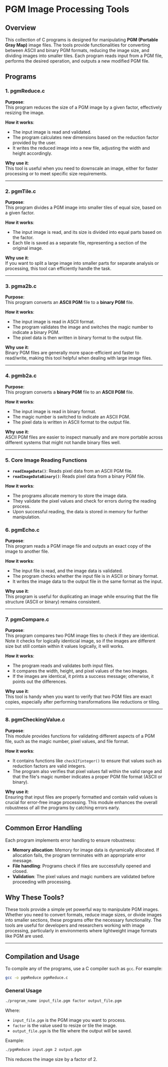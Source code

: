 # PGM Image Processing Tools

## Overview

This collection of C programs is designed for manipulating **PGM (Portable Gray Map)** image files. The tools provide functionalities for converting between ASCII and binary PGM formats, reducing the image size, and dividing images into smaller tiles. Each program reads input from a PGM file, performs the desired operation, and outputs a new modified PGM file.

## Programs

### 1. **pgmReduce.c**

**Purpose**:  
This program reduces the size of a PGM image by a given factor, effectively resizing the image.

**How it works**:
- The input image is read and validated.
- The program calculates new dimensions based on the reduction factor provided by the user.
- It writes the reduced image into a new file, adjusting the width and height accordingly.

**Why use it**:  
This tool is useful when you need to downscale an image, either for faster processing or to meet specific size requirements.

---

### 2. **pgmTile.c**

**Purpose**:  
This program divides a PGM image into smaller tiles of equal size, based on a given factor.

**How it works**:
- The input image is read, and its size is divided into equal parts based on the factor.
- Each tile is saved as a separate file, representing a section of the original image.

**Why use it**:  
If you want to split a large image into smaller parts for separate analysis or processing, this tool can efficiently handle the task.

---

### 3. **pgma2b.c**

**Purpose**:  
This program converts an **ASCII PGM** file to a **binary PGM** file.

**How it works**:
- The input image is read in ASCII format.
- The program validates the image and switches the magic number to indicate a binary PGM.
- The pixel data is then written in binary format to the output file.

**Why use it**:  
Binary PGM files are generally more space-efficient and faster to read/write, making this tool helpful when dealing with large image files.

---

### 4. **pgmb2a.c**

**Purpose**:  
This program converts a **binary PGM** file to an **ASCII PGM** file.

**How it works**:
- The input image is read in binary format.
- The magic number is switched to indicate an ASCII PGM.
- The pixel data is written in ASCII format to the output file.

**Why use it**:  
ASCII PGM files are easier to inspect manually and are more portable across different systems that might not handle binary files well.

---

### 5. **Core Image Reading Functions**
- **`readImageData()`**: Reads pixel data from an ASCII PGM file.
- **`readImageDataBinary()`**: Reads pixel data from a binary PGM file.

**How it works**:
- The programs allocate memory to store the image data.
- They validate the pixel values and check for errors during the reading process.
- Upon successful reading, the data is stored in memory for further manipulation.



### 6. **pgmEcho.c**

**Purpose**:  
This program reads a PGM image file and outputs an exact copy of the image to another file.

**How it works**:
- The input file is read, and the image data is validated.
- The program checks whether the input file is in ASCII or binary format.
- It writes the image data to the output file in the same format as the input.

**Why use it**:  
This program is useful for duplicating an image while ensuring that the file structure (ASCII or binary) remains consistent.

---

### 7. **pgmCompare.c**

**Purpose**:  
This program compares two PGM image files to check if they are identical. Note it checks for logically identicial image, so if the images are different size but still contain within it values logically, it will works. 

**How it works**:
- The program reads and validates both input files.
- It compares the width, height, and pixel values of the two images.
- If the images are identical, it prints a success message; otherwise, it points out the differences.

**Why use it**:  
This tool is handy when you want to verify that two PGM files are exact copies, especially after performing transformations like reductions or tiling.

---

### 8. **pgmCheckingValue.c**

**Purpose**:  
This module provides functions for validating different aspects of a PGM file, such as the magic number, pixel values, and file format.

**How it works**:
- It contains functions like `checkIfinteger()` to ensure that values such as reduction factors are valid integers.
- The program also verifies that pixel values fall within the valid range and that the file's magic number indicates a proper PGM file format (ASCII or binary).

**Why use it**:  
Ensuring that input files are properly formatted and contain valid values is crucial for error-free image processing. This module enhances the overall robustness of all the programs by catching errors early.


---

## Common Error Handling

Each program implements error handling to ensure robustness:
- **Memory allocation**: Memory for image data is dynamically allocated. If allocation fails, the program terminates with an appropriate error message.
- **File handling**: Programs check if files are successfully opened and closed.
- **Validation**: The pixel values and magic numbers are validated before proceeding with processing.

## Why These Tools?

These tools provide a simple yet powerful way to manipulate PGM images. Whether you need to convert formats, reduce image sizes, or divide images into smaller sections, these programs offer the necessary functionality. The tools are useful for developers and researchers working with image processing, particularly in environments where lightweight image formats like PGM are used.

---

## Compilation and Usage

To compile any of the programs, use a C compiler such as `gcc`. For example:

```bash
gcc -o pgmReduce pgmReduce.c
```

### General Usage

```bash
./program_name input_file.pgm factor output_file.pgm
```

Where:
- `input_file.pgm` is the PGM image you want to process.
- `factor` is the value used to resize or tile the image.
- `output_file.pgm` is the file where the output will be saved.

Example:
```bash
./pgmReduce input.pgm 2 output.pgm
```

This reduces the image size by a factor of 2.


